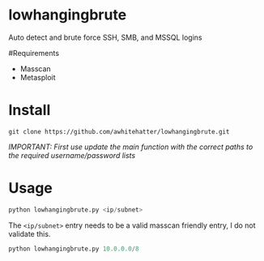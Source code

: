 # lowhangingbrute
Auto detect and brute force SSH, SMB, and MSSQL logins

#Requirements
* Masscan
* Metasploit


# Install 
```
git clone https://github.com/awhitehatter/lowhangingbrute.git
```

_IMPORTANT: First use update the main function with the correct paths to the required username/password lists_



# Usage
```python
python lowhangingbrute.py <ip/subnet>
```

The ```<ip/subnet>``` entry needs to be a valid masscan friendly entry, I do not validate this.

```python
python lowhangingbrute.py 10.0.0.0/8
```


